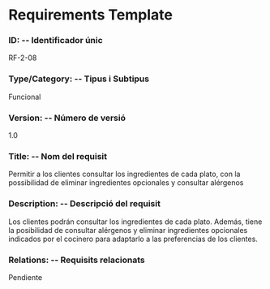 # Requirements Template 

### ID: -- Identificador únic 
RF-2-08

### Type/Category: -- Tipus i Subtipus 
Funcional
 
### Version: -- Número de versió 
1.0
 
### Title: -- Nom del requisit 
Permitir a los clientes consultar los ingredientes de cada plato, con la possibilidad de eliminar ingredientes opcionales y consultar alérgenos 

### Description: -- Descripció del requisit 
Los clientes podrán consultar los ingredientes de cada plato. Además, tiene la posibilidad de consultar alérgenos y eliminar ingredientes opcionales indicados por el cocinero para adaptarlo a las preferencias de los clientes.
 
### Relations: -- Requisits relacionats 
Pendiente
